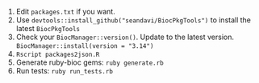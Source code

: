 1. Edit `packages.txt` if you want.
2. Use `devtools::install_github("seandavi/BiocPkgTools")` to install the latest `BiocPkgTools`
3. Check your `BiocManager::version()`. Update to the latest version. `BiocManager::install(version = "3.14")`
4. `Rscript packages2json.R`
5. Generate ruby-bioc gems: `ruby generate.rb`
6. Run tests: `ruby run_tests.rb`
